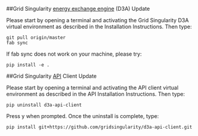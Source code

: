 
##Grid Singularity [energy exchange engine](https://github.com/gridsingularity/d3a) (D3A) Update

Please start by opening a terminal and activating the Grid Singularity D3A virtual environment as described in the Installation Instructions. Then type:
```
git pull origin/master
fab sync
```

If fab sync does not work on your machine, please try:

```
pip install -e .
```

##Grid Singularity [API](https://github.com/gridsingularity/d3a-api-client) Client Update

Please start by opening a terminal and activating the API client virtual environment as described in the API Installation Instructions. Then type:

```
pip uninstall d3a-api-client
```

Press y when prompted. Once the uninstall is complete, type:

```
pip install git+https://github.com/gridsingularity/d3a-api-client.git
```